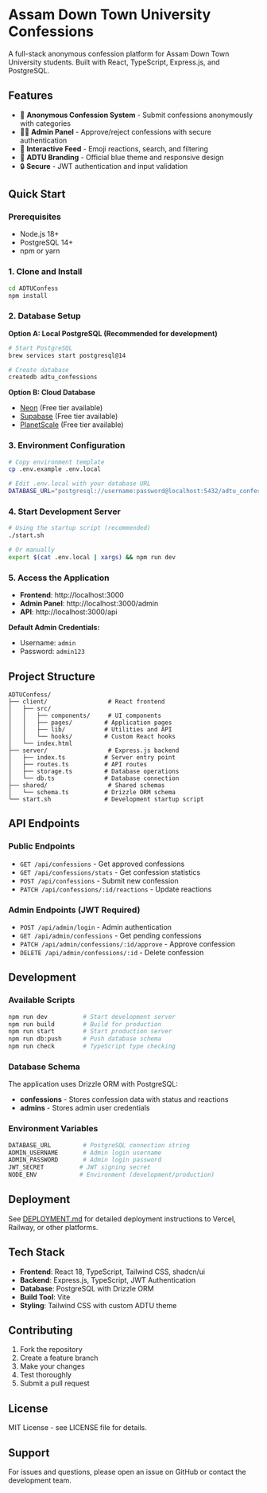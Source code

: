 # Assam Down Town University Confessions

A full-stack anonymous confession platform for Assam Down Town University students. Built with React, TypeScript, Express.js, and PostgreSQL.

## Features

- 🔐 **Anonymous Confession System** - Submit confessions anonymously with categories
- 👨‍💼 **Admin Panel** - Approve/reject confessions with secure authentication
- 💬 **Interactive Feed** - Emoji reactions, search, and filtering
- 🎨 **ADTU Branding** - Official blue theme and responsive design
- 🔒 **Secure** - JWT authentication and input validation

## Quick Start

### Prerequisites

- Node.js 18+ 
- PostgreSQL 14+
- npm or yarn

### 1. Clone and Install

```bash
cd ADTUConfess
npm install
```

### 2. Database Setup

**Option A: Local PostgreSQL (Recommended for development)**
```bash
# Start PostgreSQL
brew services start postgresql@14

# Create database
createdb adtu_confessions
```

**Option B: Cloud Database**
- [Neon](https://neon.tech) (Free tier available)
- [Supabase](https://supabase.com) (Free tier available)
- [PlanetScale](https://planetscale.com) (Free tier available)

### 3. Environment Configuration

```bash
# Copy environment template
cp .env.example .env.local

# Edit .env.local with your database URL
DATABASE_URL="postgresql://username:password@localhost:5432/adtu_confessions"
```

### 4. Start Development Server

```bash
# Using the startup script (recommended)
./start.sh

# Or manually
export $(cat .env.local | xargs) && npm run dev
```

### 5. Access the Application

- **Frontend**: http://localhost:3000
- **Admin Panel**: http://localhost:3000/admin
- **API**: http://localhost:3000/api

**Default Admin Credentials:**
- Username: `admin`
- Password: `admin123`

## Project Structure

```
ADTUConfess/
├── client/                 # React frontend
│   ├── src/
│   │   ├── components/     # UI components
│   │   ├── pages/         # Application pages
│   │   ├── lib/           # Utilities and API
│   │   └── hooks/         # Custom React hooks
│   └── index.html
├── server/                 # Express.js backend
│   ├── index.ts           # Server entry point
│   ├── routes.ts          # API routes
│   ├── storage.ts         # Database operations
│   └── db.ts              # Database connection
├── shared/                 # Shared schemas
│   └── schema.ts          # Drizzle ORM schema
└── start.sh               # Development startup script
```

## API Endpoints

### Public Endpoints
- `GET /api/confessions` - Get approved confessions
- `GET /api/confessions/stats` - Get confession statistics
- `POST /api/confessions` - Submit new confession
- `PATCH /api/confessions/:id/reactions` - Update reactions

### Admin Endpoints (JWT Required)
- `POST /api/admin/login` - Admin authentication
- `GET /api/admin/confessions` - Get pending confessions
- `PATCH /api/admin/confessions/:id/approve` - Approve confession
- `DELETE /api/admin/confessions/:id` - Delete confession

## Development

### Available Scripts

```bash
npm run dev          # Start development server
npm run build        # Build for production
npm run start        # Start production server
npm run db:push      # Push database schema
npm run check        # TypeScript type checking
```

### Database Schema

The application uses Drizzle ORM with PostgreSQL:

- **confessions** - Stores confession data with status and reactions
- **admins** - Stores admin user credentials

### Environment Variables

```bash
DATABASE_URL         # PostgreSQL connection string
ADMIN_USERNAME       # Admin login username
ADMIN_PASSWORD       # Admin login password
JWT_SECRET          # JWT signing secret
NODE_ENV            # Environment (development/production)
```

## Deployment

See [DEPLOYMENT.md](./DEPLOYMENT.md) for detailed deployment instructions to Vercel, Railway, or other platforms.

## Tech Stack

- **Frontend**: React 18, TypeScript, Tailwind CSS, shadcn/ui
- **Backend**: Express.js, TypeScript, JWT Authentication
- **Database**: PostgreSQL with Drizzle ORM
- **Build Tool**: Vite
- **Styling**: Tailwind CSS with custom ADTU theme

## Contributing

1. Fork the repository
2. Create a feature branch
3. Make your changes
4. Test thoroughly
5. Submit a pull request

## License

MIT License - see LICENSE file for details.

## Support

For issues and questions, please open an issue on GitHub or contact the development team. 